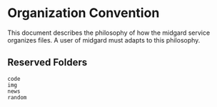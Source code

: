 # Organization Convention

This document describes the philosophy of how the midgard service organizes
files. A user of midgard must adapts to this philosophy.

## Reserved Folders

```
code
img
news
random
```
